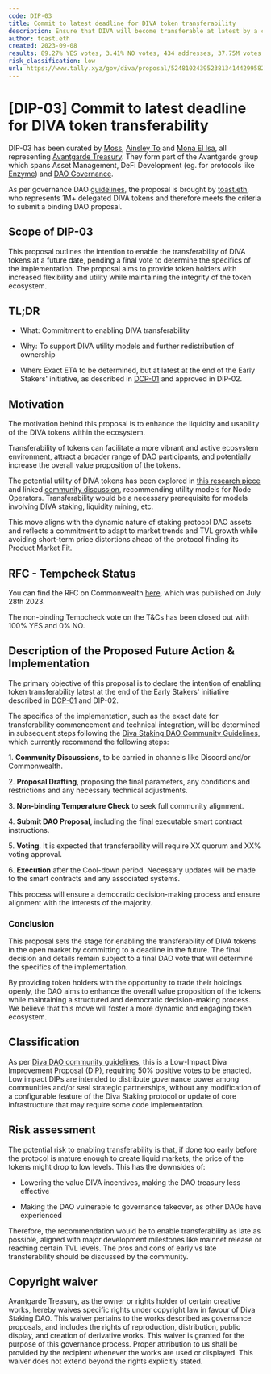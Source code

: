 ```yaml
---
code: DIP-03
title: Commit to latest deadline for DIVA token transferability
description: Ensure that DIVA will become transferable at latest by a certain deadline
author: toast.eth
created: 2023-09-08
results: 89.27% YES votes, 3.41% NO votes, 434 addresses, 37.75M votes
risk_classification: low
url: https://www.tally.xyz/gov/diva/proposal/52481024395238134144299582623582875841236980209822828761178984408970724801644
---
```


# [DIP-03] Commit to latest deadline for DIVA token transferability

DIP-03 has been curated by [Moss](https://twitter.com/LucaMossini), [Ainsley To](https://www.linkedin.com/in/ainsley-to-28355a18?miniProfileUrn=urn%3Ali%3Afs_miniProfile%3AACoAAAOkFgMB9MjL4ZF40pzlj_UllNawFOin5gk&lipi=urn%3Ali%3Apage%3Ad_flagship3_search_srp_all%3BC0dpIb4MQv21D9Kv9pEz4g%3D%3D) and [Mona El Isa](https://twitter.com/Mona_El_Isa), all representing [Avantgarde Treasury](https://avantgarde.finance/). They form part of the Avantgarde group which spans Asset Management, DeFi Development (eg. for protocols like [Enzyme](https://enzyme.finance/)) and [DAO Governance](https://www.tally.xyz/profile/0xb49f8b8613be240213c1827e2e576044ffec7948?governanceId=eip155:1:0xFb6B7C11a55C57767643F1FF65c34C8693a11A70).

As per governance DAO [guidelines](https://docs.staking.foundation/proposals), the proposal is brought by [toast.eth](https://www.tally.xyz/profile/toast.eth?governanceId=eip155:1:0xFb6B7C11a55C57767643F1FF65c34C8693a11A70), who represents 1M+ delegated DIVA tokens and therefore meets the criteria to submit a binding DAO proposal.

## Scope of DIP-03  
This proposal outlines the intention to enable the transferability of DIVA tokens at a future date, pending a final vote to determine the specifics of the implementation. The proposal aims to provide token holders with increased flexibility and utility while maintaining the integrity of the token ecosystem.

## TL;DR
-   What: Commitment to enabling DIVA transferability

-   Why: To support DIVA utility models and further redistribution of ownership

-   When: Exact ETA to be determined, but at latest at the end of the Early Stakers' initiative, as described in [DCP-01](https://www.tally.xyz/gov/diva/proposal/87485887634082742365047256619524632216107014477059444808141072263652653848832) and approved in DIP-02.

## Motivation

The motivation behind this proposal is to enhance the liquidity and usability of the DIVA tokens within the ecosystem.

Transferability of tokens can facilitate a more vibrant and active ecosystem environment, attract a broader range of DAO participants, and potentially increase the overall value proposition of the tokens.

The potential utility of DIVA tokens has been explored in [this research piece](https://mirror.xyz/veryearly.eth/7XbydWKgBfZc2HHbRNHae5DRIokExrK-7FoN6V3P4jI) and linked [community discussion](https://commonwealth.im/divastaking/discussion/12394-on-diva-token-utility), recommending utility models for Node Operators. Transferability would be a necessary prerequisite for models involving DIVA staking, liquidity mining, etc.

This move aligns with the dynamic nature of staking protocol DAO assets and reflects a commitment to adapt to market trends and TVL growth while avoiding short-term price distortions ahead of the protocol finding its Product Market Fit.

## RFC - Tempcheck Status
You can find the RFC on Commonwealth [here](https://commonwealth.im/divastaking/discussion/12393-rfc-proposed-terms-conditions-tcs-for-diva-early-stakers-vaults-on-enzyme-incl-token-distribution-criteria-for-program-participants), which was published on July 28th 2023.

The non-binding Tempcheck vote on the T&Cs has been closed out with 100% YES and 0% NO.

## Description of the Proposed Future Action & Implementation
The primary objective of this proposal is to declare the intention of enabling token transferability latest at the end of the Early Stakers' initiative described in [DCP-01](https://www.tally.xyz/gov/diva/proposal/87485887634082742365047256619524632216107014477059444808141072263652653848832) and DIP-02.

The specifics of the implementation, such as the exact date for transferability commencement and technical integration, will be determined in subsequent steps following the [Diva Staking DAO Community Guidelines](https://github.com/staking-foundation/diva-dao/blob/main/Community-Guidelines.md), which currently recommend the following steps:

1\. **Community Discussions**, to be carried in channels like Discord and/or Commonwealth.

2\. **Proposal Drafting**, proposing the final parameters, any conditions and restrictions and any necessary technical adjustments.

3\. **Non-binding Temperature Check** to seek full community alignment.

4\. **Submit DAO Proposal**, including the final executable smart contract instructions.

5\. **Voting**. It is expected that transferability will require XX quorum and XX% voting approval.

6\. **Execution** after the Cool-down period. Necessary updates will be made to the smart contracts and any associated systems.

This process will ensure a democratic decision-making process and ensure alignment with the interests of the majority.

### Conclusion
This proposal sets the stage for enabling the transferability of DIVA tokens in the open market by committing to a deadline in the future. The final decision and details remain subject to a final DAO vote that will determine the specifics of the implementation.

By providing token holders with the opportunity to trade their holdings openly, the DAO aims to enhance the overall value proposition of the tokens while maintaining a structured and democratic decision-making process. We believe that this move will foster a more dynamic and engaging token ecosystem.

## Classification
As per [Diva DAO community guidelines](https://github.com/staking-foundation/diva-dao/blob/main/Community-Guidelines.md), this is a Low-Impact Diva Improvement Proposal (DIP), requiring 50% positive votes to be enacted. Low impact DIPs are intended to distribute governance power among communities and/or seal strategic partnerships, without any modification of a configurable feature of the Diva Staking protocol or update of core infrastructure that may require some code implementation.

## Risk assessment
The potential risk to enabling transferability is that, if done too early before the protocol is mature enough to create liquid markets, the price of the tokens might drop to low levels. This has the downsides of:

-   Lowering the value DIVA incentives, making the DAO treasury less effective

-   Making the DAO vulnerable to governance takeover, as other DAOs have experienced

Therefore, the recommendation would be to enable transferability as late as possible, aligned with major development milestones like mainnet release or reaching certain TVL levels. The pros and cons of early vs late transferability should be discussed by the community.

## Copyright waiver
Avantgarde Treasury, as the owner or rights holder of certain creative works, hereby waives specific rights under copyright law in favour of Diva Staking DAO. This waiver pertains to the works described as governance proposals, and includes the rights of reproduction, distribution, public display, and creation of derivative works. This waiver is granted for the purpose of this governance process. Proper attribution to us shall be provided by the recipient whenever the works are used or displayed. This waiver does not extend beyond the rights explicitly stated.
